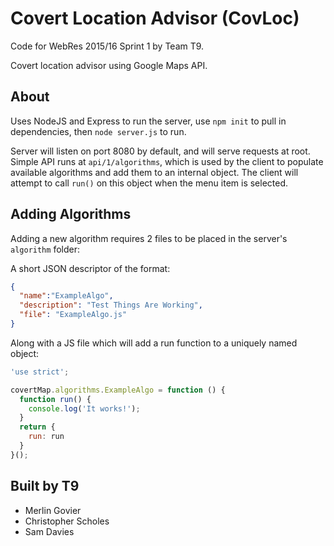 # Covert Location Advisor (CovLoc)
Code for WebRes 2015/16 Sprint 1 by Team T9.

Covert location advisor using Google Maps API.

## About
Uses NodeJS and Express to run the server, use `npm init` to pull in dependencies, then `node server.js` to run.

Server will listen on port 8080 by default, and will serve requests at root. Simple API runs at `api/1/algorithms`, which is used by the client to populate available algorithms and add them to an internal object. The client will attempt to call `run()` on this object when the menu item is selected.

## Adding Algorithms
Adding a new algorithm requires 2 files to be placed in the server's `algorithm` folder:

A short JSON descriptor of the format:

```json
{
  "name":"ExampleAlgo",
  "description": "Test Things Are Working",
  "file": "ExampleAlgo.js"
}
```

Along with a JS file which will add a run function to a uniquely named object:

```javascript
'use strict';

covertMap.algorithms.ExampleAlgo = function () {
  function run() {
    console.log('It works!');
  }
  return {
    run: run
  }
}();
```

## Built by T9
* Merlin Govier
* Christopher Scholes
* Sam Davies
